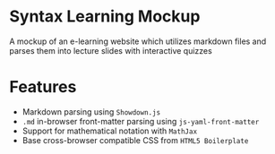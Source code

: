 # Syntax Learning Mockup

A mockup of an e-learning website which utilizes markdown files and parses them into lecture slides with interactive quizzes

# Features

- Markdown parsing using `Showdown.js`
- `.md` in-browser front-matter parsing using `js-yaml-front-matter`
- Support for mathematical notation with `MathJax`
- Base cross-browser compatible CSS from `HTML5 Boilerplate`